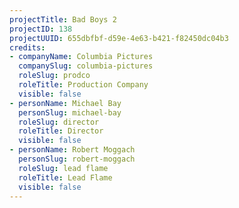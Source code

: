 ```yaml
---
projectTitle: Bad Boys 2
projectID: 138
projectUUID: 655dbfbf-d59e-4e63-b421-f82450dc04b3
credits:
- companyName: Columbia Pictures
  companySlug: columbia-pictures
  roleSlug: prodco
  roleTitle: Production Company
  visible: false
- personName: Michael Bay
  personSlug: michael-bay
  roleSlug: director
  roleTitle: Director
  visible: false
- personName: Robert Moggach
  personSlug: robert-moggach
  roleSlug: lead flame
  roleTitle: Lead Flame
  visible: false
---
```

